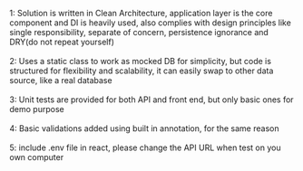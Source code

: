 1: Solution is written in Clean Architecture, application layer is the core component and DI is heavily used, also complies with design principles like single responsibility, separate of concern, persistence ignorance and DRY(do not repeat yourself)<br/><br/>
2: Uses a static class to work as mocked DB for simplicity, but code is structured for flexibility and scalability, it can easily swap to other data source, like a real database <br/><br/>
3: Unit tests are provided for both API and front end, but only basic ones for demo purpose<br/><br/>
4: Basic validations added using built in annotation, for the same reason<br/><br/>
5: include .env file in react, please change the API URL when test on you own computer
